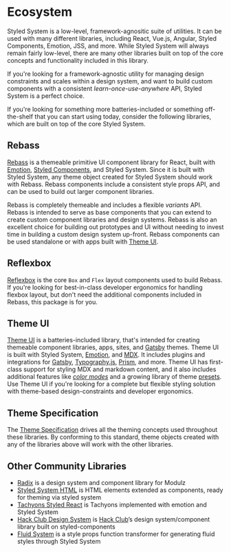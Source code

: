 
# Ecosystem

Styled System is a low-level, framework-agnositic suite of utilities.
It can be used with many different libraries, including React, Vue.js, Angular, Styled Components, Emotion, JSS, and more.
While Styled System will always remain fairly low-level, there are many other libraries built on top of the core concepts and functionality included in this library.

If you're looking for a framework-agnostic utility for managing design constraints and scales within a design system,
and want to build custom components with a consistent *learn-once-use-anywhere* API, Styled System is a perfect choice.

If you're looking for something more batteries-included or something off-the-shelf that you can start using today,
consider the following libraries, which are built on top of the core Styled System.

## Rebass

[Rebass][] is a themeable primitive UI component library for React,
built with [Emotion][], [Styled Components][], and Styled System.
Since it is built with Styled System, any theme object created for Styled System should work with Rebass.
Rebass components include a consistent style props API, and can be used to build out larger component libraries.

Rebass is completely themeable and includes a flexible *variants* API.
Rebass is intended to serve as base components that you can extend to create custom component libraries and design systems.
Rebass is also an excellent choice for building out prototypes and UI without needing to invest time in building a custom design system up-front.
Rebass components can be used standalone or with apps built with [Theme UI][].

## Reflexbox

[Reflexbox][] is the core `Box` and `Flex` layout components used to build Rebass.
If you're looking for best-in-class developer ergonomics for handling flexbox layout, but don't need the additional components included in Rebass, this package is for you.

## Theme UI

[Theme UI][] is a batteries-included library, that's intended for creating themeable component libraries, apps, sites, and [Gatsby][] themes.
Theme UI is built with Styled System, [Emotion][], and [MDX][].
It includes plugins and integrations for [Gatsby][], [Typography.js][], [Prism][], and more.
Theme UI has first-class support for styling MDX and markdown content,
and it also includes additional features like *[color modes][]* and a growing library of theme [presets](https://theme-ui.com/presets).
Use Theme UI if you're looking for a complete but flexible styling solution with theme-based design-constraints
and developer ergonomics.

[color modes]: https://theme-ui.com/color-modes

## Theme Specification

The [Theme Specification][] drives all the theming concepts used throughout these libraries.
By conforming to this standard, theme objects created with any of the libraries above will work with the other libraries.

## Other Community Libraries

- [Radix][] is a design system and component library for Modulz
- [Styled System HTML][] is HTML elements extended as components, ready for theming via styled system
- [Tachyons Styled React][] is Tachyons implemented with emotion and Styled System
- [Hack Club Design System][] is [Hack Club][]’s design system/component library built on styled-components
- [Fluid System][] is a style props function transformer for generating fluid styles through Styled System

[rebass]: https://rebassjs.org
[reflexbox]: https://rebassjs.org/reflexbox
[theme ui]: https://theme-ui.com
[emotion]: https://emotion.sh
[styled components]: https://styled-components.com
[mdx]: https://mdxjs.com
[radix]: https://radix.modulz.app/docs/getting-started/
[Styled System HTML]: https://johnpolacek.github.io/styled-system-html/
[tachyons styled react]: https://github.com/tachyons-css/tachyons-styled-react
[hack club design system]: https://design.hackclub.com
[hack club]: https://hackclub.com/
[theme specification]: https://github.com/system-ui/theme-specification
[gatsby]: https://gatsbyjs.org
[typography.js]: https://github.com/KyleAMathews/typography.js
[prism]: https://github.com/PrismJS/prism
[fluid system]: https://github.com/galacemiguel/fluid-system
